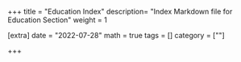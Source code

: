 +++
title = "Education Index"
description= "Index Markdown file for Education Section"
weight = 1



[extra]
date = "2022-07-28"
math = true
tags = []
category = [""]

+++
